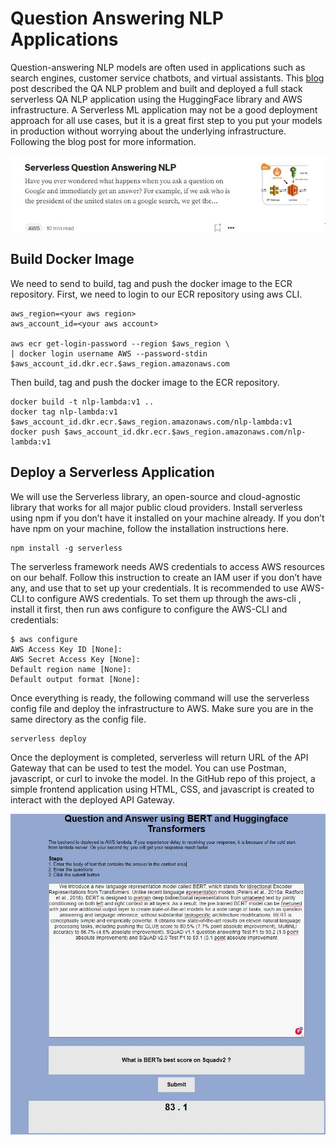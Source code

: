 # Question Answering NLP Applications

Question-answering NLP models are often used in applications such as search engines, customer service chatbots,
and virtual assistants. This [blog](https://medium.com/@faheemrustamy/serverless-question-answering-nlp-1e27fa83b04) post
described the QA NLP problem and built and deployed a full stack serverless
QA NLP application using the HuggingFace library and AWS infrastructure. A Serverless ML application may not be a
 good deployment approach for all use cases, but it is a great first step to you put your models in production without
  worrying about the underlying infrastructure. Following the blog post for more information.

[![App Screenshot](../docs/assets/blog-post.JPG)](https://medium.com/@faheemrustamy/serverless-question-answering-nlp-1e27fa83b04)

## Build Docker Image
We need to send to build, tag and push the docker image to the ECR repository. First, we need to login to our ECR repository
using aws CLI.

```shell
aws_region=<your aws region>
aws_account_id=<your aws account>

aws ecr get-login-password --region $aws_region \
| docker login username AWS --password-stdin $aws_account_id.dkr.ecr.$aws_region.amazonaws.com
```

Then build, tag and push the docker image to the ECR repository.

```shell
docker build -t nlp-lambda:v1 ..
docker tag nlp-lambda:v1 $aws_account_id.dkr.ecr.$aws_region.amazonaws.com/nlp-lambda:v1
docker push $aws_account_id.dkr.ecr.$aws_region.amazonaws.com/nlp-lambda:v1
```
## Deploy a Serverless Application
We will use the Serverless library, an open-source and cloud-agnostic library that works for all major public cloud
providers. Install serverless using npm if you don’t have it installed on your machine already. If you don’t have npm
 on your machine, follow the installation instructions here.

```shell script
npm install -g serverless
```

The serverless framework needs AWS credentials to access AWS resources on our behalf. Follow this instruction to
create an IAM user if you don’t have any, and use that to set up your credentials. It is recommended to use AWS-CLI
 to configure AWS credentials. To set them up through the aws-cli , install it first, then run aws configure to
 configure the AWS-CLI and credentials:
```shell script
$ aws configure
AWS Access Key ID [None]:
AWS Secret Access Key [None]:
Default region name [None]:
Default output format [None]:
```

Once everything is ready, the following command will use the serverless config file and deploy the infrastructure to
 AWS. Make sure you are in the same directory as the config file.

```shell script
serverless deploy
```


Once the deployment is completed, serverless will return URL of the API Gateway that can be used to test the model.
You can use Postman, javascript, or curl to invoke the model. In the GitHub repo of this project, a simple frontend
application using HTML, CSS, and javascript is created to interact with the deployed API Gateway.

![App Screenshot](../docs/assets/front-end.JPG)
